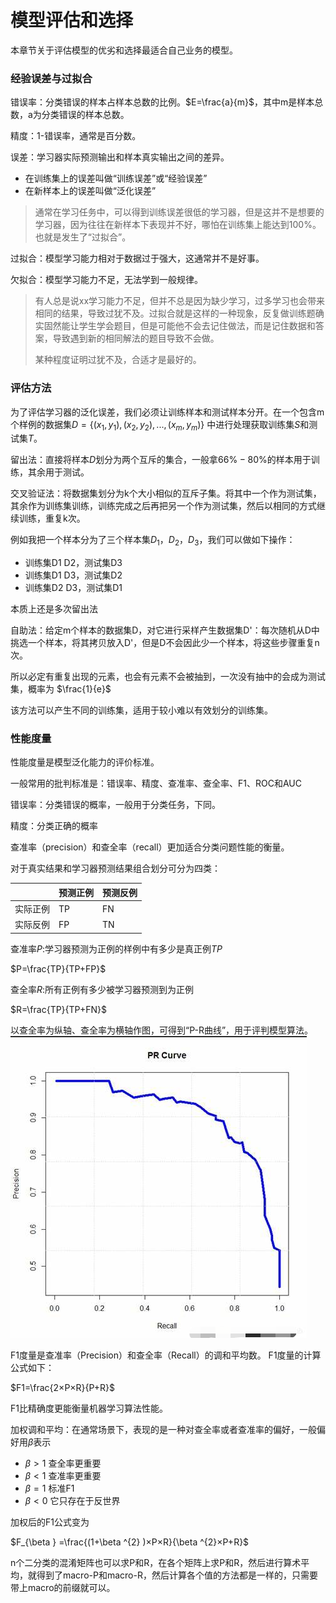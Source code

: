 # 模型评估和选择

本章节关于评估模型的优劣和选择最适合自己业务的模型。

### 经验误差与过拟合

错误率：分类错误的样本占样本总数的比例。$E=\frac{a}{m}$，其中m是样本总数，a为分类错误的样本总数。

精度：1-错误率，通常是百分数。

误差：学习器实际预测输出和样本真实输出之间的差异。
- 在训练集上的误差叫做“训练误差”或“经验误差”
- 在新样本上的误差叫做“泛化误差”

> 通常在学习任务中，可以得到训练误差很低的学习器，但是这并不是想要的学习器，因为往往在新样本下表现并不好，哪怕在训练集上能达到100%。也就是发生了“过拟合”。

过拟合：模型学习能力相对于数据过于强大，这通常并不是好事。

欠拟合：模型学习能力不足，无法学到一般规律。

> 有人总是说xx学习能力不足，但并不总是因为缺少学习，过多学习也会带来相同的结果，导致过犹不及。过拟合就是这样的一种现象，反复做训练题确实固然能让学生学会题目，但是可能他不会去记住做法，而是记住数据和答案，导致遇到新的相同解法的题目导致不会做。
> 
> 某种程度证明过犹不及，合适才是最好的。

### 评估方法

为了评估学习器的泛化误差，我们必须让训练样本和测试样本分开。在一个包含m个样例的数据集$D=\{(x_{1},y_{1}),(x_{2},y_{2}),...,(x_{m},y_{m})\}$ 中进行处理获取训练集$S$和测试集$T$。

留出法：直接将样本$D$划分为两个互斥的集合，一般拿$66\%-80\%$的样本用于训练，其余用于测试。

交叉验证法：将数据集划分为k个大小相似的互斥子集。将其中一个作为测试集，其余作为训练集训练，训练完成之后再把另一个作为测试集，然后以相同的方式继续训练，重复k次。

例如我把一个样本分为了三个样本集$D_{1}$，$D_{2}$，$D_{3}$，我们可以做如下操作：
- 训练集D1 D2，测试集D3
- 训练集D1 D3，测试集D2
- 训练集D2 D3，测试集D1

本质上还是多次留出法

自助法：给定m个样本的数据集D，对它进行采样产生数据集D'：每次随机从D中挑选一个样本，将其拷贝放入D'，但是D不会因此少一个样本，将这些步骤重复n次。

所以必定有重复出现的元素，也会有元素不会被抽到，一次没有抽中的会成为测试集，概率为 $\frac{1}{e}$

该方法可以产生不同的训练集，适用于较小难以有效划分的训练集。

### 性能度量

性能度量是模型泛化能力的评价标准。

一般常用的批判标准是：错误率、精度、查准率、查全率、F1、ROC和AUC

错误率：分类错误的概率，一般用于分类任务，下同。

精度：分类正确的概率

查准率（precision）和查全率（recall）更加适合分类问题性能的衡量。

对于真实结果和学习器预测结果组合划分可分为四类：

 |  | 预测正例 | 预测反例 |
 | -----------| ----------- | ----------- |
 | 实际正例 | TP | FN |
 | 实际反例 | FP | TN |

 查准率$P$:学习器预测为正例的样例中有多少是真正例$TP$

 $P=\frac{TP}{TP+FP}$

 查全率$R$:所有正例有多少被学习器预测到为正例

 $R=\frac{TP}{TP+FN}$

 以查全率为纵轴、查全率为横轴作图，可得到“P-R曲线”，用于评判模型算法。
![这是图片](/img/prcurve.png "P-R")

F1度量是查准率（Precision）和查全率（Recall）的调和平均数。
F1度量的计算公式如下：

$F1=\frac{2×P×R}{P+R​}$

F1比精确度更能衡量机器学习算法性能。

加权调和平均：在通常场景下，表现的是一种对查全率或者查准率的偏好，一般偏好用$\beta$表示

- $\beta>1$ 查全率更重要
- $\beta<1$ 查准率更重要
- $\beta=1$ 标准F1
- $\beta<0$ 它只存在于反世界

加权后的F1公式变为

$F_{\beta } =\frac{(1+\beta ^{2} )×P×R}{\beta ^{2}×P+R​}$

n个二分类的混淆矩阵也可以求P和R，在各个矩阵上求P和R，然后进行算术平均，就得到了macro-P和macro-R，然后计算各个值的方法都是一样的，只需要带上macro的前缀就可以。